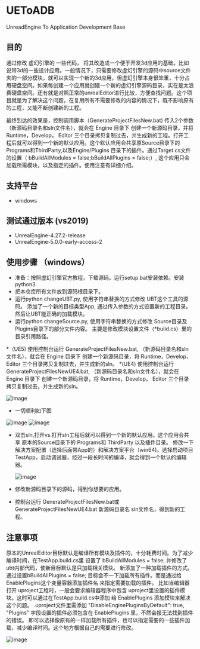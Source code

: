 # UEToADB
UnreadEngine To  Application Development Base

## 目的
通过修改 虚幻引擎的 一些代码， 将其改造成一个便于开发3d应用的基础。比如说带3d的一些设计应用。一般情况下，只需要修改虚幻引擎的源码中source文件夹的一部分模块，就可以实现一个新的3d应用，但虚幻引擎本身很笨重，十分占用硬盘空间。如果每创建一个应用就创建一个新的虚幻引擎源码目录，实在是太浪费硬盘空间。还有就是对照正常的unrealEditor进行比较，方便查找问题。这个项目就是为了解决这个问题，在复用所有不需要修改的内容的情况下，既不影响原有的工程，又能不断创建新的工程。

最终到达的效果是，控制调用脚本（GenerateProjectFilesNew.bat) 传入2个参数（新源码目录名和sln文件名），就会在 Engine 目录下 创建一个新源码目录，并将 Runtime，Develop， Editor 三个目录拷贝复制过去，并生成新的工程。打开工程后就可以得到一个新的默认应用。这个默认应用会共享原Source目录下的Programs和ThirdParty,以及Engine/Plugins 目录下的插件。通过Target.cs文件的设置（	bBuildAllModules = false;bBuildAllPlugins = false;）, 这个应用只会加载所需模块，以及指定的插件。使用注意有详细介绍。

## 支持平台
* windows
## 测试通过版本 (vs2019)
* UnrealEngine-4.27.2-release
* UnrealEngine-5.0.0-early-access-2

## 使用步骤 （windows）
* 准备：按照虚幻引擎官方教程，下载源码。运行setup.bat安装依赖。安装python3.
* 把本仓库所有文件放到源码根目录下。
* 运行python changeUBT.py, 使用字符串替换的方式修改 UBT这个工具的源码。
  添加了一个新的目标类型App, 通过传入参数的方式设置新的工程目录。然后让UBT能正确的加载模块。
* 运行python changeSource.py, 使用字符串替换的方式修改 Source目录及Plugins目录下的部分文件内容。
  主要是修改模块设置文件（*build.cs）里的目录引用路径。

  
*（UE5) 使用控制台运行 GenerateProjectFilesNew.bat, （新源码目录名和sln文件名），就会在 Engine 目录下 创建一个新源码目录，将 Runtime，Develop， Editor 三个目录拷贝复制过去，并生成新的sln。
*(UE4) 使用控制台运行 GenerateProjectFilesNewUE4.bat, （新源码目录名和sln文件名），就会在 Engine 目录下 创建一个新源码目录，将 Runtime，Develop， Editor 三个目录拷贝复制过去，并生成新的sln。

![image](https://user-images.githubusercontent.com/5336757/153746555-c5210cb5-1097-4e47-b146-978a2828cbb3.png)
  
* 一切顺利如下图

![image](https://user-images.githubusercontent.com/5336757/153746634-9c9fac70-b5fc-4ab9-8d9c-8c9f3f360c53.png)
![image](https://user-images.githubusercontent.com/5336757/153749630-86758665-a360-49ac-bd29-2a8f8aff4027.png)


* 双击sln,打开vs.打开sln工程后就可以得到一个新的默认应用。这个应用会共享 原本的Source目录下的 Programs和 ThirdParty 以及插件目录。 
  修改一下解决方案配置（选择后面带App的）和解决方案平台（win64)。选择启动项目TestApp，启动调试器，经过一段长时间的编译，就会得到一个默认的编辑器。
  
  ![image](https://user-images.githubusercontent.com/5336757/153746762-63429b28-d2f7-45cf-925a-ed7a4e075362.png)
  
* 修改新源码目录下的源码，得到你想要的应用。
* 控制台运行 GenerateProjectFilesNew.bat或GenerateProjectFilesNewUE4.bat  新源码目录名 sln文件名，得到新的工程。
## 注意事项
  原本的UnrealEditor目标默认是编译所有模块及插件的，十分耗费时间。为了减少编译时间，在TestApp.build.cs里 设置了	bBuildAllModules = false;
  并修改了ubt内部代码，使新目标默认是只加载相关模块。
  新添加了一种加载插件的方式。通过设置bBuildAllPlugins = false; 目标会不一下加载所有插件。而是通过给 EnablePlugins这个变量容器添加插件名 来指定需要加载的插件。
  比如当编辑器打开 uproject工程时，一般会要求编辑器程序中包含 uproject里设置的插件模块。这时可以通过在TestApp.build.cs中添加 给 EnablePlugins 添加模块来解决这个问题。
  .uproject文件里需添加	"DisableEnginePluginsByDefault": true, "Plugins" 字段设置的插件必须包含在 EnablePlugins 里，不然会报无法找到插件的错误。
  即可以选择像原有的一样加载所有插件，也可以指定需要的一些插件加载，减少编译时间。这个地方根据自己的需要进行修改。
  
  ![image](https://user-images.githubusercontent.com/5336757/153750442-fd4f5d09-a000-4565-a536-a759e97d06d6.png)


